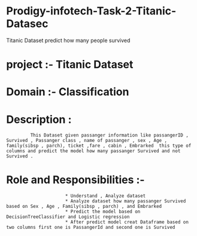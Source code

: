 # Prodigy-infotech-Task-2-Titanic-Datasec
Titanic Dataset predict how many people survived 

# project :- Titanic Dataset
# Domain  :- Classification
# Description :
             This Dataset given passanger information like passangerID , Survived , Passanger class , name of passanger , sex , Age , family(sibsp , parch), ticket ,fare , cabin , Embrarked  this type of columns and predict the model how many passanger Survived and not Survived .

# Role and Responsibilities :-
                          * Understand , Analyze dataset
                          * Analyze dataset how many passanger Survived based on Sex , Age , Family(sibsp , parch) , and Embrarked 
                          * Predict the model based on DecisionTreeClassifier and Logistic regression
                          * After predict model creat Dataframe based on two columns first one is PassangerId and second one is Survived  
                          
